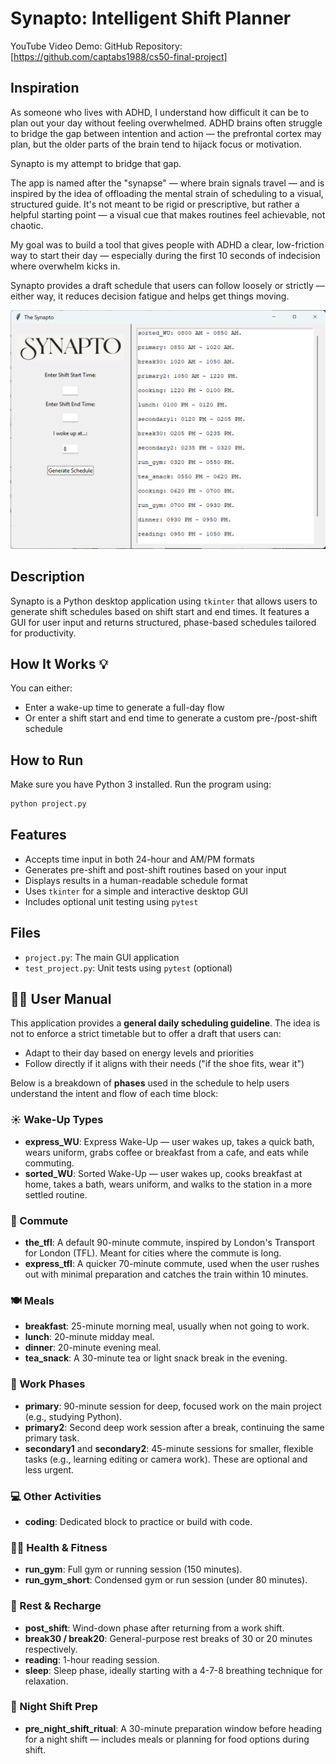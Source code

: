 # Synapto: Intelligent Shift Planner

YouTube Video Demo: 
GitHub Repository: [https://github.com/captabs1988/cs50-final-project]

## Inspiration

As someone who lives with ADHD, I understand how difficult it can be to plan out your day without feeling overwhelmed. ADHD brains often struggle to bridge the gap between intention and action — the prefrontal cortex may plan, but the older parts of the brain tend to hijack focus or motivation. 

Synapto is my attempt to bridge that gap.

The app is named after the "synapse" — where brain signals travel — and is inspired by the idea of offloading the mental strain of scheduling to a visual, structured guide. It's not meant to be rigid or prescriptive, but rather a helpful starting point — a visual cue that makes routines feel achievable, not chaotic.

My goal was to build a tool that gives people with ADHD a clear, low-friction way to start their day — especially during the first 10 seconds of indecision where overwhelm kicks in. 

Synapto provides a draft schedule that users can follow loosely or strictly — either way, it reduces decision fatigue and helps get things moving.

![img.png](img.png)

## Description
Synapto is a Python desktop application using `tkinter` that allows users to generate shift schedules based on shift start and end times. It features a GUI for user input and returns structured, phase-based schedules tailored for productivity.

## How It Works 💡
You can either:
- Enter a wake-up time to generate a full-day flow
- Or enter a shift start and end time to generate a custom pre-/post-shift schedule

## How to Run
Make sure you have Python 3 installed. Run the program using:

```bash
python project.py
```

## Features
- Accepts time input in both 24-hour and AM/PM formats
- Generates pre-shift and post-shift routines based on your input
- Displays results in a human-readable schedule format
- Uses `tkinter` for a simple and interactive desktop GUI
- Includes optional unit testing using `pytest`

## Files
- `project.py`: The main GUI application
- `test_project.py`: Unit tests using `pytest` (optional)

## 🧑‍🏫 User Manual

This application provides a **general daily scheduling guideline**. The idea is not to enforce a strict timetable but to offer a draft that users can:
- Adapt to their day based on energy levels and priorities
- Follow directly if it aligns with their needs ("if the shoe fits, wear it")

Below is a breakdown of **phases** used in the schedule to help users understand the intent and flow of each time block:

### ☀️ Wake-Up Types
- **express_WU**: Express Wake-Up — user wakes up, takes a quick bath, wears uniform, grabs coffee or breakfast from a cafe, and eats while commuting.
- **sorted_WU**: Sorted Wake-Up — user wakes up, cooks breakfast at home, takes a bath, wears uniform, and walks to the station in a more settled routine.

### 🚆 Commute
- **the_tfl**: A default 90-minute commute, inspired by London's Transport for London (TFL). Meant for cities where the commute is long.
- **express_tfl**: A quicker 70-minute commute, used when the user rushes out with minimal preparation and catches the train within 10 minutes.

### 🍽 Meals
- **breakfast**: 25-minute morning meal, usually when not going to work.
- **lunch**: 20-minute midday meal.
- **dinner**: 20-minute evening meal.
- **tea_snack**: A 30-minute tea or light snack break in the evening.

### 💼 Work Phases
- **primary**: 90-minute session for deep, focused work on the main project (e.g., studying Python).
- **primary2**: Second deep work session after a break, continuing the same primary task.
- **secondary1** and **secondary2**: 45-minute sessions for smaller, flexible tasks (e.g., learning editing or camera work). These are optional and less urgent.

### 💻 Other Activities
- **coding**: Dedicated block to practice or build with code.

### 🏃‍♂️ Health & Fitness
- **run_gym**: Full gym or running session (150 minutes).
- **run_gym_short**: Condensed gym or run session (under 80 minutes).

### 🛌 Rest & Recharge
- **post_shift**: Wind-down phase after returning from a work shift.
- **break30 / break20**: General-purpose rest breaks of 30 or 20 minutes respectively.
- **reading**: 1-hour reading session.
- **sleep**: Sleep phase, ideally starting with a 4-7-8 breathing technique for relaxation.

### 🌙 Night Shift Prep
- **pre_night_shift_ritual**: A 30-minute preparation window before heading for a night shift — includes meals or planning for food options during shift.
